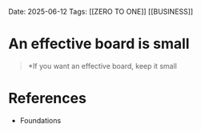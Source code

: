 Date: 2025-06-12
Tags: [[ZERO TO ONE]] [[BUSINESS]] 

# An effective board is small

>*If you want an effective board, keep it small
# References 
- Foundations